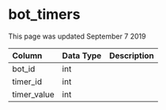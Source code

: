 # bot\_timers

This page was updated September 7 2019

| Column | Data Type | Description |
| :--- | :--- | :--- |
| bot\_id | int |  |
| timer\_id | int |  |
| timer\_value | int |  |

